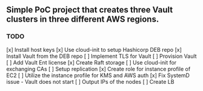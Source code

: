 ## Simple PoC project that creates three Vault clusters in three different AWS regions.

### TODO

[x] Install host keys
[x] Use cloud-init to setup Hashicorp DEB repo 
[x] Install Vault from the DEB repo
[ ] Implement TLS for Vault
[ ] Provision Vault
[ ] Add Vault Ent license
[x] Create Raft storage
[ ] Use cloud-init for exchanging CAs
[ ] Setup replication
[x] Create role for instance profile of EC2
[ ] Utilize the instance profile for KMS and AWS auth
[x] Fix SystemD issue - Vault does not start
[ ] Output IPs of the nodes
[ ] Create LB
